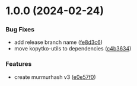 # 1.0.0 (2024-02-24)


### Bug Fixes

* add release branch name ([fe8d3c6](https://github.com/bchelkowski/murmurhash-roku/commit/fe8d3c6f5678db17558e370e5ced7f9e7855e208))
* move kopytko-utils to dependencies ([c4b3634](https://github.com/bchelkowski/murmurhash-roku/commit/c4b3634fda8448cd21b5ad2f951cd16b69165931))


### Features

* create murmurhash v3 ([e0e57f0](https://github.com/bchelkowski/murmurhash-roku/commit/e0e57f02230f077d3a774165c7a5d462372457da))
